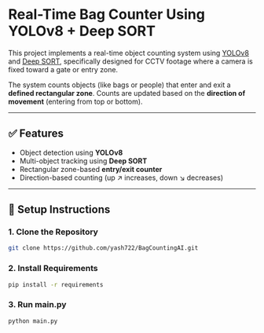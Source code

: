 # Real-Time Bag Counter Using YOLOv8 + Deep SORT

This project implements a real-time object counting system using [YOLOv8](https://github.com/ultralytics/ultralytics) and [Deep SORT](https://github.com/levan92/deep_sort_realtime), specifically designed for CCTV footage where a camera is fixed toward a gate or entry zone.

The system counts objects (like bags or people) that enter and exit a **defined rectangular zone**. Counts are updated based on the **direction of movement** (entering from top or bottom).

---

## ✅ Features

- Object detection using **YOLOv8**
- Multi-object tracking using **Deep SORT**
- Rectangular zone-based **entry/exit counter**
- Direction-based counting (up ↗ increases, down ↘ decreases)

---

## 🔧 Setup Instructions

### 1. Clone the Repository

```bash
git clone https://github.com/yash722/BagCountingAI.git
```

### 2. Install Requirements

```bash
pip install -r requirements
```

### 3. Run main.py

```bash
python main.py
```
